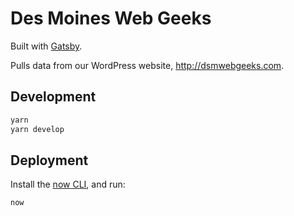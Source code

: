 # Des Moines Web Geeks

Built with [Gatsby](https://gatsbyjs.org).

Pulls data from our WordPress website, http://dsmwebgeeks.com.

## Development

```sh
yarn
yarn develop
```

## Deployment

Install the [now CLI](https://zeit.co/now), and run:

```sh
now
```
